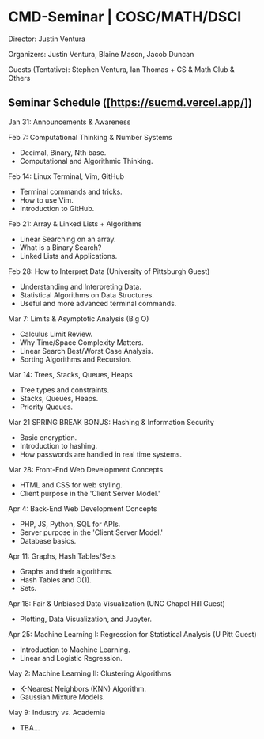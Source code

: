 # CMD-Seminar | COSC/MATH/DSCI

Director: Justin Ventura

Organizers: Justin Ventura, Blaine Mason, Jacob Duncan

Guests (Tentative): Stephen Ventura, Ian Thomas + CS & Math Club & Others

## Seminar Schedule ([https://sucmd.vercel.app/])

Jan 31: Announcements & Awareness

Feb 7: Computational Thinking & Number Systems
- Decimal, Binary, Nth base.
- Computational and Algorithmic Thinking.

Feb 14: Linux Terminal, Vim, GitHub
- Terminal commands and tricks.
- How to use Vim.
- Introduction to GitHub.

Feb 21: Array & Linked Lists + Algorithms
- Linear Searching on an array.
- What is a Binary Search?
- Linked Lists and Applications.

Feb 28: How to Interpret Data (University of Pittsburgh Guest)
- Understanding and Interpreting Data.
- Statistical Algorithms on Data Structures.
- Useful and more advanced terminal commands.

Mar 7: Limits & Asymptotic Analysis (Big O)
- Calculus Limit Review.
- Why Time/Space Complexity Matters.
- Linear Search Best/Worst Case Analysis.
- Sorting Algorithms and Recursion.

Mar 14: Trees, Stacks, Queues, Heaps
- Tree types and constraints.
- Stacks, Queues, Heaps.
- Priority Queues.

Mar 21 SPRING BREAK BONUS: Hashing & Information Security
- Basic encryption.
- Introduction to hashing.
- How passwords are handled in real time systems.

Mar 28: Front-End Web Development Concepts
- HTML and CSS for web styling.
- Client purpose in the 'Client Server Model.'

Apr 4: Back-End Web Development Concepts
- PHP, JS, Python, SQL for APIs.
- Server purpose in the 'Client Server Model.'
- Database basics.

Apr 11: Graphs, Hash Tables/Sets
- Graphs and their algorithms.
- Hash Tables and O(1).
- Sets.

Apr 18: Fair & Unbiased Data Visualization (UNC Chapel Hill Guest)
- Plotting, Data Visualization, and Jupyter.

Apr 25: Machine Learning I: Regression for Statistical Analysis (U Pitt Guest)
- Introduction to Machine Learning.
- Linear and Logistic Regression.

May 2: Machine Learning II: Clustering Algorithms
- K-Nearest Neighbors (KNN) Algorithm.
- Gaussian Mixture Models.

May 9: Industry vs. Academia
- TBA...
